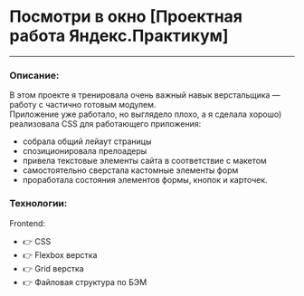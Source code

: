 # Посмотри в окно [Проектная работа Яндекс.Практикум] 

---

### Описание:

В этом проекте я тренировала очень важный навык верстальщика — работу с частично готовым модулем.  
Приложение уже работало, но выглядело плохо, а я сделала хорошо) реализовала CSS для работающего приложения:
- собрала общий лейаут страницы
- спозиционировала прелоадеры
- привела текстовые элементы сайта в соответствие с макетом
- cамостоятельно сверстала кастомные элементы форм
- проработала состояния элементов формы, кнопок и карточек.

### Технологии:

Frontend: 

- :point_right: CSS
- :point_right: Flexbox верстка
- :point_right: Grid верстка
- :point_right: Файловая структура по БЭМ

